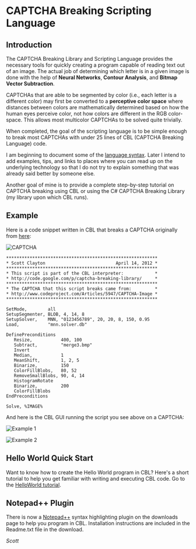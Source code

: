 # CAPTCHA Breaking Scripting Language #

## Introduction ##

The CAPTCHA Breaking Library and Scripting Language provides the necessary tools for quickly creating a program capable of reading text out of an image. The actual job of determining which letter is in a given image is done with the help of **Neural Networks**, **Contour Analysis**, and **Bitmap Vector Subtraction**.

CAPTCHAs that are able to be segmented by color (i.e., each letter is a different color) may first be converted to a **perceptive color space** where distances between colors are mathematically determined based on how the human eyes perceive color, not how colors are different in the RGB color-space. This allows most multicolor CAPTCHAs to be solved quite trivially.

When completed, the goal of the scripting language is to be simple enough to break most CAPTCHAs with under 25 lines of CBL (CAPTCHA Breaking Language) code.

I am beginning to document some of the [language syntax](https://github.com/skotz/captcha-breaking-library/blob/wiki/Syntax.md). Later I intend to add examples, tips, and links to places where you can read up on the underlying technology so that I do not try to explain something that was already said better by someone else.

Another goal of mine is to provide a complete step-by-step tutorial on CAPTCHA breaking using CBL or using the C# CAPTCHA Breaking Library (my library upon which CBL runs).

## Example ##

Here is a code snippet written in CBL that breaks a CAPTCHA originally from [here](http://www.codeproject.com/Articles/5947/CAPTCHA-Imag):

![CAPTCHA](https://github.com/skotz/captcha-breaking-library/blob/master/ART/42028351.png)

```
**********************************************************
* Scott Clayton                           April 14, 2012 *
**********************************************************
* This script is part of the CBL interpreter:            *
* http://code.google.com/p/captcha-breaking-library/     *
**********************************************************
* The CAPTCHA that this script breaks came from:         *
* http://www.codeproject.com/Articles/5947/CAPTCHA-Image *
**********************************************************

SetMode,        all
SetupSegmenter, BLOB, 4, 14, 8
SetupSolver,    MNN, "0123456789", 20, 20, 8, 150, 0.95
Load,           "mnn.solver.db"

DefinePreconditions
   Resize,           400, 100
   Subtract,         "merge3.bmp"
   Invert
   Median,           1
   MeanShift,        1, 2, 5
   Binarize,         150
   ColorFillBlobs,   80, 52
   RemoveSmallBlobs, 90, 4, 14
   HistogramRotate
   Binarize,         200
   ColorFillBlobs
EndPreconditions

Solve, %IMAGE%
```

And here is the CBL GUI running the script you see above on a CAPTCHA:

![Example 1](https://github.com/skotz/captcha-breaking-library/blob/wiki/main-example-01.png)

![Example 2](https://github.com/skotz/captcha-breaking-library/blob/wiki/main-example-02.png)

## Hello World Quick Start ##

Want to know how to create the Hello World program in CBL? Here's a short tutorial to help you get familiar with writing and executing CBL code. Go to the [HelloWorld tutorial](https://github.com/skotz/captcha-breaking-library/blob/wiki/HelloWorld.md).

## Notepad++ Plugin ##

There is now a [Notepad++](http://notepad-plus-plus.org/) syntax highlighting plugin on the downloads page to help you program in CBL. Installation instructions are included in the Readme.txt file in the download.


_Scott_
